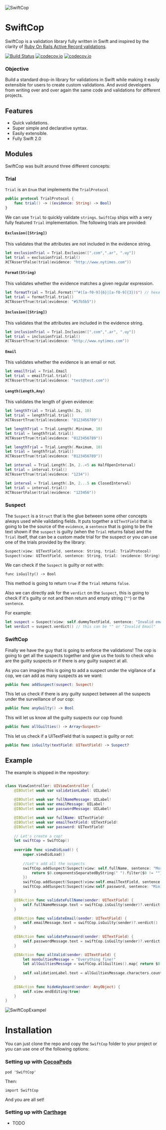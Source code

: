 ![SwiftCop](swiftCop.png)

# SwiftCop

SwiftCop is a validation library fully written in Swift and inspired by the clarity of [Ruby On Rails Active Record validations](http://guides.rubyonrails.org/active_record_validations.html).

[![Build Status](https://travis-ci.org/andresinaka/SwiftCop.svg)](https://travis-ci.org/andresinaka/SwiftCop) [![codecov.io](https://codecov.io/github/andresinaka/SwiftCop/badge.svg?branch=master)](https://codecov.io/github/andresinaka/SwiftCop?branch=master) [![codecov.io](https://img.shields.io/badge/pod-v0.0.1-brightgreen.svg)]()

### Objective

Build a standard drop-in library for validations in Swift while making it easily extensible for users to create custom validations. And avoid developers from writing over and over again the same code and validations for different projects.

## Features

- Quick validations.
- Super simple and declarative syntax.
- Easily extensible.
- Fully Swift 2.0

## Modules

SwiftCop was built around three different concepts:

### Trial

```Trial``` is an ```Enum``` that implements the ```TrialProtocol```

```swift
public protocol TrialProtocol {
	func trial() -> ((evidence: String) -> Bool)
}
```

We can use ```Trial``` to quickly validate ```strings```. ```SwiftCop``` ships with a very fully featured ```Trial``` implementation. The following trials are provided:

#### ```Exclusion([String])```
This validates that the attributes are not included in the evidence string.

```swift
let exclusionTrial = Trial.Exclusion([".com",".ar", ".uy"])
let trial = exclusionTrial.trial()
XCTAssertFalse(trial(evidence: "http://www.nytimes.com"))
```

#### ```Format(String)```
This validates whether the evidence matches a given regular expression.

```swift
let formatTrial = Trial.Format("^#([a-f0-9]{6}|[a-f0-9]{3})$") // hexa number with #
let trial = formatTrial.trial()		
XCTAssertTrue(trial(evidence: "#57b5b5"))
```

#### ```Inclusion([String])```
This validates that the attributes are included in the evidence string.

```swift
let inclusionTrial = Trial.Inclusion([".com",".ar", ".uy"])
let trial = inclusionTrial.trial()
XCTAssertTrue(trial(evidence: "http://www.nytimes.com"))
```

#### ```Email```
This validates whether the evidence is an email or not.

```swift
let emailTrial = Trial.Email
let trial = emailTrial.trial()
XCTAssertTrue(trial(evidence: "test@test.com"))
```

#### ```Length(Length,Any)```
This validates the length of given evidence:

```swift
let lengthTrial = Trial.Length(.Is, 10)
let trial = lengthTrial.trial()
XCTAssertTrue(trial(evidence: "0123456789"))
```
```swift
let lengthTrial = Trial.Length(.Minimum, 10)
let trial = lengthTrial.trial()
XCTAssertTrue(trial(evidence: "0123456789"))
```
```swift
let lengthTrial = Trial.Length(.Maximum, 10)
let trial = lengthTrial.trial()		
XCTAssertTrue(trial(evidence: "0123456789"))
```
```swift
let interval = Trial.Length(.In, 2..<5 as HalfOpenInterval)
let trial = interval.trial()
XCTAssertTrue(trial(evidence: "1234"))
```
```swift
let interval = Trial.Length(.In, 2...5 as ClosedInterval)
let trial = interval.trial()
XCTAssertFalse(trial(evidence: "123456"))
```

### Suspect

The ```Suspect``` is a ```Struct``` that is the glue between some other concepts always used while validating fields. It puts together a ```UITextField``` that is going to be the source of the ```evidence```, a ```sentence``` that is going to be the text shown if the ```suspect``` is guilty (when the ```Trial``` returns false) and the ```Trial``` itself, that can be a custom made trial for the suspect or you can use one of the trials provided by the library:

```swift
Suspect(view: UITextField, sentence: String, trial: TrialProtocol)
Suspect(view: UITextField, sentence: String, trial: (evidence: String) -> Bool)
```

We can check if the ```Suspect``` is guilty or not with:

```
func isGuilty() -> Bool
```

This method is going to return ```true``` if the ```Trial``` returns ```false```.

Also we can directly ask for the ```verdict``` on the ```Suspect```, this is going to check if it's guilty or not and then return and empty string (```""```) or the ```sentence```.

For example: 

```swift
let suspect = Suspect(view: self.dummyTextField, sentence: "Invalid email", trial: .Email)		
let verdict = suspect.verdict() // this can be "" or "Invalid Email"
```

### SwiftCop

Finally we have the guy that is going to enforce the validations! The cop is going to get all the suspects together and give us the tools to check who are the guilty suspects or if there is any guilty suspect at all.

As you can imagine this is going to add a suspect under the vigilance of a cop, we can add as many suspects as we want:

```swift
public func addSuspect(suspect: Suspect)
```

This let us check if there is any guilty suspect between all the suspects under the surveillance of our cop:

```swift
public func anyGuilty() -> Bool
```

This will let us know all the guilty suspects our cop found:

```swift
public func allGuilties() -> Array<Suspect>
```

This let us check if a UITextField that is suspect is guilty or not:

```swift
public func isGuilty(textField: UITextField) -> Suspect?
```

## Example

The example is shipped in the repository:

```Swift

class ViewController: UIViewController {
	@IBOutlet weak var validationLabel: UILabel!
	
	@IBOutlet weak var fullNameMessage: UILabel!
	@IBOutlet weak var emailMessage: UILabel!
	@IBOutlet weak var passwordMessage: UILabel!

	@IBOutlet weak var fullName: UITextField!
	@IBOutlet weak var emailTextField: UITextField!
	@IBOutlet weak var password: UITextField!
	
	// Let's create a cop!
	let swiftCop = SwiftCop()
	
	override func viewDidLoad() {
		super.viewDidLoad()
		
		//Let's add all the suspects
		swiftCop.addSuspect(Suspect(view: self.fullName, sentence: "More Than Two Words Needed"){
			return $0.componentsSeparatedByString(" ").filter{$0 != ""}.count >= 2
		})
		swiftCop.addSuspect(Suspect(view:self.emailTextField, sentence: "Invalid email", trial: Trial.Email))
		swiftCop.addSuspect(Suspect(view:self.password, sentence: "Minimum 4 Characters", trial: Trial.Length(.Minimum, 4)))
	}

	@IBAction func validateFullName(sender: UITextField) {
		self.fullNameMessage.text = swiftCop.isGuilty(sender)?.verdict()
	}

	@IBAction func validateEmail(sender: UITextField) {
		self.emailMessage.text = swiftCop.isGuilty(sender)?.verdict()
	}
	
	@IBAction func validatePassword(sender: UITextField) {
		self.passwordMessage.text = swiftCop.isGuilty(sender)?.verdict()
	}

	@IBAction func allValid(sender: UITextField) {
		let nonGultiesMessage = "Everything fine!"
		let allGuiltiesMessage = swiftCop.allGuilties().map{ return $0.sentence}.joinWithSeparator("\n")
		
		self.validationLabel.text = allGuiltiesMessage.characters.count > 0 ? allGuiltiesMessage : nonGultiesMessage
	}
	
	@IBAction func hideKeyboard(sender: AnyObject) {
		self.view.endEditing(true)
	}
}
```

![SwiftCopExampel](swiftCopExample.gif)

# Installation

You can just clone the repo and copy the ```SwiftCop``` folder to your project or you can use one of the following options:

### Setting up with [CocoaPods](http://cocoapods.org/)

```
pod 'SwiftCop'
```

Then:

``` 
import SwiftCop
```

And you are all set! 

### Setting up with [Carthage](https://github.com/Carthage/Carthage)

- TODO
